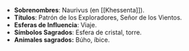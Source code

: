 - **Sobrenombres**: Naurivus (en [[Khessenta]]).
- **Títulos**: Patrón de los Exploradores, Señor de los Vientos.
- **Esferas de Influencia**: Viaje.
- **Símbolos Sagrados**: Esfera de cristal, torre.
- **Animales sagrados:** Búho, íbice.